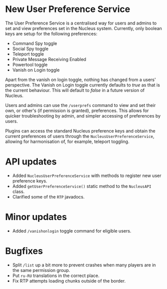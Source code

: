 # New User Preference Service

The User Preference Service is a centralised way for users and admins to set and view preferences set in the Nucleus system.
Currently, only boolean keys are setup for the following preferences:

* Command Spy toggle
* Social Spy toggle
* Teleport toggle
* Private Message Receiving Enabled 
* Powertool toggle
* Vanish on Login toggle

Apart from the vanish on login toggle, nothing has changed from a users' perspective. The Vanish on Login toggle currently
defaults to _true_ as that is the current behaviour. This will default to _false_ in a future version of Nucleus.

Users and admins can use the `/userprefs` command to view and set their own, or other's (if permission is granted), preferences.
This allows for quicker troubleshooting by admin, and simpler accessing of preferences by users.

Plugins can access the standard Nucleus preference keys and obtain the current preferences of users through the 
`NucleusUserPreferenceService`, allowing for harmonisation of, for example, teleport toggling.   

# API updates

* Added `NucleusUserPreferenceService` with methods to register new user preference keys.
* Added `getUserPreferenceService()` static method to the `NucleusAPI` class.
* Clarified some of the `RTP` javadocs.

# Minor updates

* Added `/vanishonlogin` toggle command for eligible users.

# Bugfixes

* Split `/list` up a bit more to prevent crashes when many players are in the same permission group.
* Put `ru-RU` translations in the correct place.
* Fix RTP attempts loading chunks outside of the border.